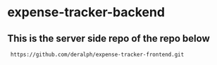 # expense-tracker-backend

## This is the server side repo of the repo below

```sh
 https://github.com/deralph/expense-tracker-frontend.git

```
